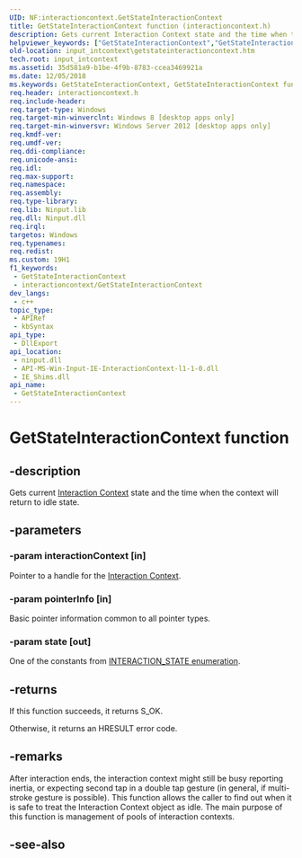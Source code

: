```yaml
---
UID: NF:interactioncontext.GetStateInteractionContext
title: GetStateInteractionContext function (interactioncontext.h)
description: Gets current Interaction Context state and the time when the context will return to idle state.
helpviewer_keywords: ["GetStateInteractionContext","GetStateInteractionContext function","input_intcontext.getstateinteractioncontext","interactioncontext.getstateinteractioncontext","interactioncontext/GetStateInteractionContext"]
old-location: input_intcontext\getstateinteractioncontext.htm
tech.root: input_intcontext
ms.assetid: 35d581a9-b1be-4f9b-8783-ccea3469921a
ms.date: 12/05/2018
ms.keywords: GetStateInteractionContext, GetStateInteractionContext function, input_intcontext.getstateinteractioncontext, interactioncontext.getstateinteractioncontext, interactioncontext/GetStateInteractionContext
req.header: interactioncontext.h
req.include-header: 
req.target-type: Windows
req.target-min-winverclnt: Windows 8 [desktop apps only]
req.target-min-winversvr: Windows Server 2012 [desktop apps only]
req.kmdf-ver: 
req.umdf-ver: 
req.ddi-compliance: 
req.unicode-ansi: 
req.idl: 
req.max-support: 
req.namespace: 
req.assembly: 
req.type-library: 
req.lib: Ninput.lib
req.dll: Ninput.dll
req.irql: 
targetos: Windows
req.typenames: 
req.redist: 
ms.custom: 19H1
f1_keywords:
 - GetStateInteractionContext
 - interactioncontext/GetStateInteractionContext
dev_langs:
 - c++
topic_type:
 - APIRef
 - kbSyntax
api_type:
 - DllExport
api_location:
 - ninput.dll
 - API-MS-Win-Input-IE-InteractionContext-l1-1-0.dll
 - IE_Shims.dll
api_name:
 - GetStateInteractionContext
---
```


# GetStateInteractionContext function

## -description

Gets current [Interaction Context](../_input_intcontext/index.md) state and the time when the context will return to idle state.

## -parameters

### -param interactionContext [in]

Pointer to a handle for the [Interaction Context](../_input_intcontext/index.md).

### -param pointerInfo [in]

Basic pointer information common to all pointer types.

### -param state [out]

One of the constants from [INTERACTION_STATE enumeration](ne-interactioncontext-interaction_state.md).

## -returns

If this function succeeds, it returns S_OK.

Otherwise, it returns an HRESULT error code.

## -remarks

After interaction ends, the interaction context might still be busy reporting inertia, or expecting second tap in a double tap gesture (in general, if multi-stroke gesture is possible). This function allows the caller to find out when it is safe to treat the Interaction Context object as idle. The main purpose of this function is management of pools of interaction contexts.

## -see-also

